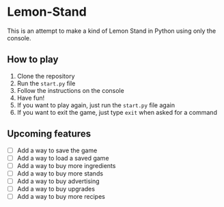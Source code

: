 # Lemon-Stand
This is an attempt to make a kind of Lemon Stand in Python using only the console.

## How to play
1. Clone the repository
2. Run the `start.py` file
3. Follow the instructions on the console
4. Have fun!
5. If you want to play again, just run the `start.py` file again
6. If you want to exit the game, just type `exit` when asked for a command


## Upcoming features

- [ ] Add a way to save the game
- [ ] Add a way to load a saved game
- [ ] Add a way to buy more ingredients
- [ ] Add a way to buy more stands
- [ ] Add a way to buy advertising
- [ ] Add a way to buy upgrades
- [ ] Add a way to buy more recipes
